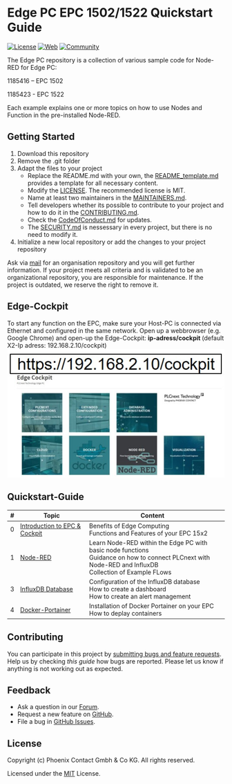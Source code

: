 # Edge PC EPC 1502/1522 Quickstart Guide

[![License](https://img.shields.io/badge/license-MIT-blue.svg)](LICENSE)
[![Web](https://img.shields.io/badge/PLCnext-Website-blue.svg)](https://www.phoenixcontact.com/plcnext)
[![Community](https://img.shields.io/badge/PLCnext-Community-blue.svg)](https://www.plcnext-community.net)

The Edge PC repository is a collection of various sample code for Node-RED for Edge PC:

1185416 – EPC 1502 

1185423 -  EPC 1522 

Each example explains one or more topics on how to use Nodes and Function in the pre-installed Node-RED.

## Getting Started

1. Download this repository
2. Remove the .git folder
3. Adapt the files to your project
    *  Replace the README.md with your own, the [README_template.md](README_template.md) provides a template for all necessary content.
    *  Modify the [LICENSE](LICENSE). The recommended license is MIT.
    *  Name at least two maintainers in the [MAINTAINERS.md](MAINTAINERS.md).
    *  Tell developers whether its possible to contribute to your project and how to do it in the [CONTRIBUTING.md](CONTRIBUTING.md).
    *  Check the [CodeOfConduct.md](CodeOfConduct.md) for updates.
    *  The [SECURITY.md](SECURITY.md) is nessessary in every project, but there is no need to modify it.
4. Initialize a new local repository or add the changes to your project repository

Ask via [mail](mailto:OSSPLCnext@phoenixcontact.com) for an organisation repository and you will get further information.
If your project meets all criteria and is validated to be an organizational repository, you are responsible for maintenance. 
If the project is outdated, we reserve the right to remove it.

## Edge-Cockpit
To start any function on the EPC, make sure your Host-PC is connected via Ethernet and configured in the same network.
Open up a webbrowser (e.g. Google Chrome) and open-up the Edge-Cockpit:
<b>ip-adress/cockpit </b>
(default X2-Ip adress: 192.168.2.10/cockpit)
![Cockpit](images/00_CockpitS.jpg)


## Quickstart-Guide

|   #  |  Topic   |  Content   |     |
| --- | --- | --- | --- |
| 0 | [Introduction to EPC & Cockpit](99_EPC15x2_Introduction) | Benefits of Edge Computing <br> Functions and Features of your EPC 15x2 |
|   1  |  [Node-RED](07_Node-RED_HowTo.md)   |  Learn Node-RED within the Edge PC with basic node functions <br> Guidance on how to connect PLCnext with Node-RED and InfluxDB  <br> Collection of Example FLows   | 
|  3   | [InfluxDB Database](09_InfluxDB.md)    | Configuration of the InfluxDB database <br> How to create a dashboard <br> How to create an alert management  |
|  4   | [Docker-Portainer](08_DockerPortainer.md)    | Installation of Docker Portainer on your EPC <br> How to deplay containers  | 




## Contributing

You can participate in this project by [submitting bugs and feature requests](https://github.com/PLCnext/OSSTemplate/issues). Help us by checking *this guide* how bugs are reported.
Please let us know if anything is not working out as expected.

## Feedback

* Ask a question in our [Forum](https://www.plcnext-community.net/index.php?option=com_easydiscuss&view=categories&Itemid=221&lang=en).
* Request a new feature on [GitHub](CONTRIBUTING.md).
* File a bug in [GitHub Issues](https://github.com/PLCnext/CSharpSamples/issues).

## License

Copyright (c) Phoenix Contact Gmbh & Co KG. All rights reserved.

Licensed under the [MIT](LICENSE) License.